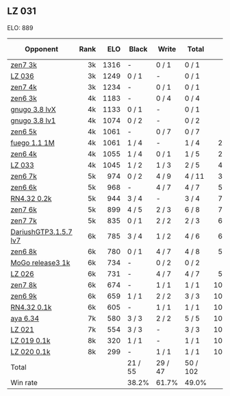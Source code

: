 ## LZ 031 ##

ELO: 889

Opponent | Rank | ELO | Black | Write | Total | Win rate
---------|-----:|----:|-------|-------|-------|-------:
[zen7 3k](zen7%203k.md) | 3k | 1316 | - | 0 / 1 | 0 / 1 | 0.0%
[LZ 036](LZ%20036.md) | 3k | 1249 | 0 / 1 | - | 0 / 1 | 0.0%
[zen7 4k](zen7%204k.md) | 3k | 1234 | - | 0 / 1 | 0 / 1 | 0.0%
[zen6 3k](zen6%203k.md) | 4k | 1183 | - | 0 / 4 | 0 / 4 | 0.0%
[gnugo 3.8 lvX](gnugo%203.8%20lvX.md) | 4k | 1133 | 0 / 1 | - | 0 / 1 | 0.0%
[gnugo 3.8 lv1](gnugo%203.8%20lv1.md) | 4k | 1074 | 0 / 2 | - | 0 / 2 | 0.0%
[zen6 5k](zen6%205k.md) | 4k | 1061 | - | 0 / 7 | 0 / 7 | 0.0%
[fuego 1.1 1M](fuego%201.1%201M.md) | 4k | 1061 | 1 / 4 | - | 1 / 4 | 25.0%
[zen6 4k](zen6%204k.md) | 4k | 1055 | 1 / 4 | 0 / 1 | 1 / 5 | 20.0%
[LZ 033](LZ%20033.md) | 4k | 1045 | 1 / 2 | 1 / 3 | 2 / 5 | 40.0%
[zen6 7k](zen6%207k.md) | 5k | 974 | 0 / 2 | 4 / 9 | 4 / 11 | 36.4%
[zen6 6k](zen6%206k.md) | 5k | 968 | - | 4 / 7 | 4 / 7 | 57.1%
[RN4.32 0.2k](RN4.32%200.2k.md) | 5k | 944 | 3 / 4 | - | 3 / 4 | 75.0%
[zen7 6k](zen7%206k.md) | 5k | 899 | 4 / 5 | 2 / 3 | 6 / 8 | 75.0%
[zen7 7k](zen7%207k.md) | 5k | 835 | 0 / 1 | 2 / 2 | 2 / 3 | 66.7%
[DariushGTP3.1.5.7 lv7](DariushGTP3.1.5.7%20lv7.md) | 6k | 785 | 3 / 4 | 1 / 2 | 4 / 6 | 66.7%
[zen6 8k](zen6%208k.md) | 6k | 780 | 0 / 1 | 4 / 7 | 4 / 8 | 50.0%
[MoGo release3 1k](MoGo%20release3%201k.md) | 6k | 734 | - | 0 / 2 | 0 / 2 | 0.0%
[LZ 026](LZ%20026.md) | 6k | 731 | - | 4 / 7 | 4 / 7 | 57.1%
[zen7 8k](zen7%208k.md) | 6k | 674 | - | 1 / 1 | 1 / 1 | 100.0%
[zen6 9k](zen6%209k.md) | 6k | 659 | 1 / 1 | 2 / 2 | 3 / 3 | 100.0%
[RN4.32 0.1k](RN4.32%200.1k.md) | 6k | 605 | - | 1 / 1 | 1 / 1 | 100.0%
[aya 6.34](aya%206.34.md) | 7k | 580 | 3 / 3 | 2 / 2 | 5 / 5 | 100.0%
[LZ 021](LZ%20021.md) | 7k | 554 | 3 / 3 | - | 3 / 3 | 100.0%
[LZ 019 0.1k](LZ%20019%200.1k.md) | 8k | 320 | 1 / 1 | - | 1 / 1 | 100.0%
[LZ 020 0.1k](LZ%20020%200.1k.md) | 8k | 299 | - | 1 / 1 | 1 / 1 | 100.0%
Total | | | 21 / 55 | 29 / 47 | 50 / 102 | 
Win rate| | | 38.2% | 61.7% | 49.0% | 
